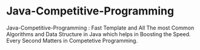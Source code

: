 # Java-Competitive-Programming
Java-Competitive-Programming : Fast Template and All The most Common Algorithms and Data Structure in Java which helps in Boosting the Speed. Every Second Matters in Competetive Programming.
